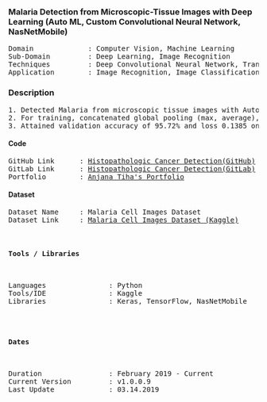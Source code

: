 ### Malaria Detection from Microscopic-Tissue Images with Deep Learning (Auto ML, Custom Convolutional Neural Network, NasNetMobile) 
<pre>
Domain             : Computer Vision, Machine Learning
Sub-Domain         : Deep Learning, Image Recognition
Techniques         : Deep Convolutional Neural Network, Transfer Learning, ImageNet, Auto ML, NASNetMobile
Application        : Image Recognition, Image Classification, Medical Imaging
</pre>

### Description
<pre>
1. Detected Malaria from microscopic tissue images with Auto ML (Google's "NASNet").
2. For training, concatenated global pooling (max, average), dropout and dense layers to the output layer for final output prediction.
3. Attained validation accuracy of 95.72% and loss 0.1385 on 250K+ (6.5GB+) image cancer dataset.
</pre>

#### Code
<pre>
GitHub Link      : <a href=https://github.com/anjanatiha/Malaria-Detection-from-Cell-Images-using-Deep-Learning>Histopathologic Cancer Detection(GitHub)</a>
GitLab Link      : <a href=https://gitlab.com/anjanatiha/Malaria-Detection-from-Cell-Images-using-Deep-Learnin>Histopathologic Cancer Detection(GitLab)</a>
Portfolio        : <a href=https://anjanatiha.wixsite.com/website>Anjana Tiha's Portfolio</a>
</pre>

#### Dataset
<pre>
Dataset Name     : Malaria Cell Images Dataset
Dataset Link     : <a href=https://www.kaggle.com/iarunava/cell-images-for-detecting-malaria>Malaria Cell Images Dataset (Kaggle)</a>
<!---                 
Original Paper   : <a href=https://jamanetwork.com/journals/jama/fullarticle/2665774>Diagnostic Assessment of Deep Learning Algorithms for Detection of Lymph Node Metastases in Women With Breast Cancer </a> 
                   Authors: Babak Ehteshami Bejnordi, Mitko Veta, Paul Johannes van Diest 
                   JAMA (The Journal of the American Medical Association)
                   <cite>Ehteshami Bejnordi B, Veta M, Johannes van Diest P, et al. Diagnostic Assessment of Deep Learning Algorithms for Detection of Lymph Node Metastases in Women With Breast Cancer. JAMA. 2017;318(22):2199–2210. doi:10.1001/jama.2017.14585</cite>
</pre>
-->

### Dataset Details
<pre>
Dataset Name            : Malaria Cell Images Dataset
Number of Class         : 2
</pre>

| Dataset Subtype | Number of Image | Size of Images (GB/Gigabyte) |
| :-------------- | --------------: | ---------------------------: |
| **Total**       | 27,588          | 337 MB                       |
| **Training**    | 20,670          | - MB                         |
| **Validation**  | 6,888           | - MB                         |
| **Testing**     | -               | -                            |


### Model and Training Prameters
| Current Parameters   | Value                                                       |
| :------------------- | ----------------------------------------------------------: |
| **Base Model**       | NashNetMobile                                               |
| **Optimizers**       | Adam                                                        |
| **Loss Function**    | Categorical Crossentropy                                    |
| **Learning Rate**    | 0.0001                                                      |
| **Batch Size**       | 176                                                         |                                     
| **Number of Epochs** | 10                                                          |
| **Training Time**    | 45 Min                                                      |


### Model Performance Metrics (Prediction/ Recognition / Classification)
| Dataset              | Training       | Validation    | Test      |                                 
| :------------------- | -------------: | ------------: | --------: |
| **Accuracy**         | 96.47%         | 95.72%        | -         |
| **Loss**             | 0.1025         | 0.1385        | -         |
| **Precision**        | ---            | ---           | -         |
| **Recall**           | ---            | ---           | -         |
| **Roc-Auc**          | ---            | ---           | -         |


### Other Experimented Model and Training Prameters
| Parameters (Experimented) | Value                                                  |
| :------------------------ | -----------------------------------------------------: |
| **Base Models**           | NashNet(NashNetMobile)                                 |
| **Optimizers**            | Adam                                                   |
| **Loss Function**         | Categorical Crossentropy                               |
| **Learning Rate**         | 0.0001, 0.00001, 0.000001, 0.0000001                   |
| **Batch Size**            | 32, 64, 176                                            |                                     
| **Number of Epochs**      | 10                                                     |
| **Training Time**         | 45 Min                                                 |

<!---
##### Sample Output: 
<kbd>
<img src=https://github.com/anjanatiha/Histopathologic-Cancer-Detection/blob/master/demo/sample/sample.png>
</kbd>
<kbd>
<a href=https://github.com/anjanatiha/Histopathologic-Cancer-Detection/blob/master/demo/images/result.png>See More Images</a>
</kbd>
##### Confusion Matrix: 
<kbd>
<img src=https://github.com/anjanatiha/Histopathologic-Cancer-Detection/blob/master/demo/report/CM.png alt="Confusion Matrix" width=800px height=600px>
</kbd>
-->
#### Tools / Libraries
<pre>
Languages               : Python
Tools/IDE               : Kaggle
Libraries               : Keras, TensorFlow, NasNetMobile
</pre>

#### Dates
<pre>
Duration                : February 2019 - Current
Current Version         : v1.0.0.9
Last Update             : 03.14.2019
</pre>
